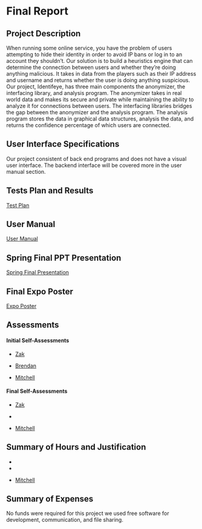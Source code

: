 # Final Report
## Project Description 
When running some online service, you have the problem of users attempting to hide their identity in order to avoid IP bans or log in to an account they shouldn’t. Our solution is to build a heuristics engine that can determine the connection between users and whether they’re doing anything malicious. It takes in data from the players such as their IP address and username and returns whether the user is doing anything suspicious.
Our project, Identifeye, has three main components the anonymizer, the interfacing library, and analysis program. The anonymizer takes in real world data and makes its secure and private while maintaining the ability to analyze it for connections between users. The interfacing libraries bridges the gap between the anonymizer and the analysis program. The analysis program stores the data in graphical data structures, analysis the data, and returns the confidence percentage of which users are connected. 

## User Interface Specifications 
Our project consistent of back end programs and does not have a visual user interface. The backend interface will be covered more in the user manual section.  

## Tests Plan and Results 
[Test Plan](../Test%20Plan.pdf)

## User Manual 
[User Manual](../User_documentation.md)

## Spring Final PPT Presentation 
[Spring Final Presentation](../Spring_final_Presentation.pdf)

## Final Expo Poster 
[Expo Poster](../Poster_identifeye.pdf)

## Assessments
####  Initial Self-Assessments 
* [Zak](../Assignment%203/fahey.md)

* [Brendan](../Assignment%203/FisherAssignment3.pdf)

* [Mitchell](../Assignment%203/haas_assignment_3.md)

#### Final Self-Assessments
* [Zak](../self_assessment_fahey.md)

* 

* [Mitchell](../self_assessment%20_haas.pdf)

## Summary of Hours and Justification 
*  

*

* [Mitchell](../effort_matrix_haas.md)

## Summary of Expenses 
No funds were required for this project we used free software for development, communication, and file sharing. 

